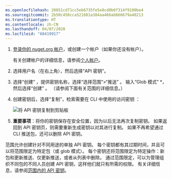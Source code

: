 ```yaml
---
ms.openlocfilehash: 20851cd71cc5eb6735fe5e0cd8b0f314f9100be4
ms.sourcegitcommit: 2b50c450cca521681a384aa466ab666679a40213
ms.translationtype: HT
ms.contentlocale: zh-CN
ms.lasthandoff: 04/07/2020
ms.locfileid: "68419917"
---
```

1. [登录你的 nuget.org 帐户](https://www.nuget.org/users/account/LogOn?returnUrl=%2F)，或创建一个帐户（如果你还没有帐户）。

   有关创建帐户的详细信息，请参阅[个人帐户](../../nuget-org/individual-accounts.md)。

1. 选择用户名（在右上角），然后选择“API 密钥”。 

1. 选择“创建”  ，提供密钥名称，选择“选择范围”>“推送”  。 输入“Glob 模式”  *，然后选择“创建”  。 （请参阅下面有关范围的详细信息。）

1. 创建密钥后，选择“复制”，检索需要在 CLI 中使用的访问密钥  ：

    ![将 API 密钥复制到剪贴板](../media/QS_Create-02-APIKey.png)

1. **重要事项**：将你的密钥保存在安全位置，因为以后无法再次复制密钥。 如果返回到 API 密钥页，则需要重新生成密钥以对其进行复制。 如果不再希望通过 CLI 推送包，还可以删除 API 密钥。

范围允许创建针对不同用途的单独 API 密钥。 每个密钥都有其过期时间，并且可以将范围限定为特定包（或 glob 模式）。 每个密钥还将范围限定为特定操作：新包和更新推送、仅更新推送，或者从列表中删除。 通过范围限定，可以为管理组织不同包的不同人员创建 API 密钥，这样他们就只有所需的权限。 有关详细信息，请参阅[范围内的 API 密钥](../../nuget-org/scoped-api-keys.md)。
